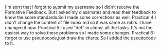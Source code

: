 I'm sorrt that I forgot to submit my username so I didn't receive the Formative Feedback.
But I asked my classmates and read their feedback to know the score standards.So I made some corrections as well.
Practical 4
I didn't change the content of file index.md so it was same as rob's. I have changed it now.
Practical 5
I used "def" in almost all the tasks. It's not the easiest way to solve these problems so I made some changes.
Practical 6
I forgot to use pseudocode,just draw the charts. So I added the pseudocode to it.

